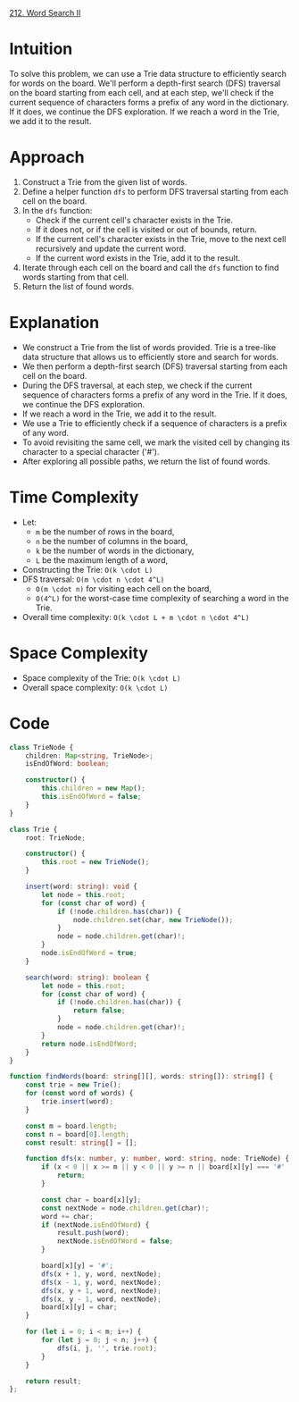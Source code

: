 [212. Word Search II](https://leetcode.com/problems/word-search-ii/)

# Intuition
To solve this problem, we can use a Trie data structure to efficiently search for words on the board. We'll perform a depth-first search (DFS) traversal on the board starting from each cell, and at each step, we'll check if the current sequence of characters forms a prefix of any word in the dictionary. If it does, we continue the DFS exploration. If we reach a word in the Trie, we add it to the result.

# Approach
1. Construct a Trie from the given list of words.
2. Define a helper function `dfs` to perform DFS traversal starting from each cell on the board.
3. In the `dfs` function:
   - Check if the current cell's character exists in the Trie.
   - If it does not, or if the cell is visited or out of bounds, return.
   - If the current cell's character exists in the Trie, move to the next cell recursively and update the current word.
   - If the current word exists in the Trie, add it to the result.
4. Iterate through each cell on the board and call the `dfs` function to find words starting from that cell.
5. Return the list of found words.

# Explanation
- We construct a Trie from the list of words provided. Trie is a tree-like data structure that allows us to efficiently store and search for words.
- We then perform a depth-first search (DFS) traversal starting from each cell on the board.
- During the DFS traversal, at each step, we check if the current sequence of characters forms a prefix of any word in the Trie. If it does, we continue the DFS exploration.
- If we reach a word in the Trie, we add it to the result.
- We use a Trie to efficiently check if a sequence of characters is a prefix of any word.
- To avoid revisiting the same cell, we mark the visited cell by changing its character to a special character ('#').
- After exploring all possible paths, we return the list of found words.

# Time Complexity
- Let:
  - `m` be the number of rows in the board,
  - `n` be the number of columns in the board,
  - `k` be the number of words in the dictionary,
  - `L` be the maximum length of a word,
- Constructing the Trie: `O(k \cdot L)`
- DFS traversal: `O(m \cdot n \cdot 4^L)`
  - `O(m \cdot n)` for visiting each cell on the board,
  - `O(4^L)` for the worst-case time complexity of searching a word in the Trie.
- Overall time complexity: `O(k \cdot L + m \cdot n \cdot 4^L)`

# Space Complexity
- Space complexity of the Trie: `O(k \cdot L)`
- Overall space complexity: `O(k \cdot L)`

# Code
``` TypeScript
class TrieNode {
    children: Map<string, TrieNode>;
    isEndOfWord: boolean;

    constructor() {
        this.children = new Map();
        this.isEndOfWord = false;
    }
}

class Trie {
    root: TrieNode;

    constructor() {
        this.root = new TrieNode();
    }

    insert(word: string): void {
        let node = this.root;
        for (const char of word) {
            if (!node.children.has(char)) {
                node.children.set(char, new TrieNode());
            }
            node = node.children.get(char)!;
        }
        node.isEndOfWord = true;
    }

    search(word: string): boolean {
        let node = this.root;
        for (const char of word) {
            if (!node.children.has(char)) {
                return false;
            }
            node = node.children.get(char)!;
        }
        return node.isEndOfWord;
    }
}

function findWords(board: string[][], words: string[]): string[] {
    const trie = new Trie();
    for (const word of words) {
        trie.insert(word);
    }

    const m = board.length;
    const n = board[0].length;
    const result: string[] = [];

    function dfs(x: number, y: number, word: string, node: TrieNode) {
        if (x < 0 || x >= m || y < 0 || y >= n || board[x][y] === '#' || !node.children.has(board[x][y])) {
            return;
        }

        const char = board[x][y];
        const nextNode = node.children.get(char)!;
        word += char;
        if (nextNode.isEndOfWord) {
            result.push(word);
            nextNode.isEndOfWord = false; 
        }

        board[x][y] = '#'; 
        dfs(x + 1, y, word, nextNode);
        dfs(x - 1, y, word, nextNode);
        dfs(x, y + 1, word, nextNode);
        dfs(x, y - 1, word, nextNode);
        board[x][y] = char; 
    }

    for (let i = 0; i < m; i++) {
        for (let j = 0; j < n; j++) {
            dfs(i, j, '', trie.root);
        }
    }

    return result;
};

```
